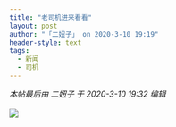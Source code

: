 ```yaml
---
title: "老司机进来看看"
layout: post
author: "「二妞子」 on 2020-3-10 19:19"
header-style: text
tags:
  - 新闻
  - 司机
---
```


<head></head>
<body>
 <i class="pstatus"> 本帖最后由 二妞子 于 2020-3-10 19:32 编辑 </i>
 <br> 
 <br> 
 <img src="https://bbs.boniu123.cc/static/image/smiley/grapeman/17.gif" smilieid="57">
</body>


